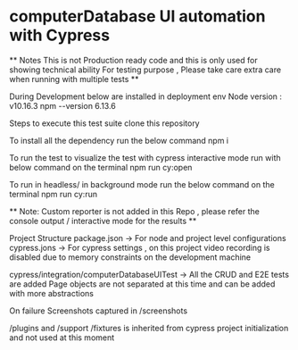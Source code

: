 # computerDatabase UI automation with Cypress
** Notes This is not Production ready code and this is only used for showing technical ability For testing purpose , Please take care extra care when running with multiple tests ** 

During Development below are installed in deployment env
Node version : v10.16.3
npm --version 6.13.6

Steps to execute this test suite
clone this repository 

To install all the dependency run the below command
npm i

To run the test 
to visualize the test with cypress interactive mode run with below command on the terminal
npm run cy:open

To run in headless/ in background mode run the below command  on the terminal
npm run cy:run

** Note: Custom reporter is not added in this Repo , please refer the console output / interactive mode for the results ** 


Project Structure
package.json -> For node and project level configurations
cypress.jons -> For cypress settings , on this project video recording is disabled due to memory constraints  on the development machine 

cypress/integration/computerDatabaseUITest -> All the CRUD and E2E tests are added
Page objects are not separated at this time and can be added with more abstractions 

On failure   Screenshots captured in /screenshots

/plugins and /support /fixtures is inherited from cypress project initialization and not used at this moment 






